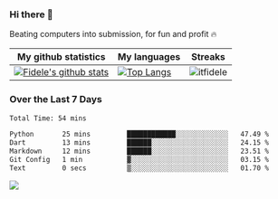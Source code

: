 ### Hi there 👋
<p>Beating computers into submission, for fun and profit 🔥</p>

|My github statistics|My languages|Streaks|
|-|-|-|
|[![Fidele's github stats](https://github-readme-stats.vercel.app/api?username=itfidele&count_private=true&show_icons=true&theme=dark&hide_title=true)](https://github.com/itfidele)|[![Top Langs](https://github-readme-stats.vercel.app/api/top-langs/?username=itfidele&show_icons=true&langs_count=8&theme=dark&layout=compact&hide_title=true)](https://github.com/itfidele)|![itfidele](https://github-readme-streak-stats.herokuapp.com/?user=itfidele&theme=dark)

### Over the Last 7 Days
<!--START_SECTION:waka-->

```txt
Total Time: 54 mins

Python       25 mins         ████████████░░░░░░░░░░░░░   47.49 %
Dart         13 mins         ██████░░░░░░░░░░░░░░░░░░░   24.15 %
Markdown     12 mins         ██████░░░░░░░░░░░░░░░░░░░   23.51 %
Git Config   1 min           ▓░░░░░░░░░░░░░░░░░░░░░░░░   03.15 %
Text         0 secs          ▒░░░░░░░░░░░░░░░░░░░░░░░░   01.70 %
```

<!--END_SECTION:waka-->



![](https://komarev.com/ghpvc/?username=itfidele)
